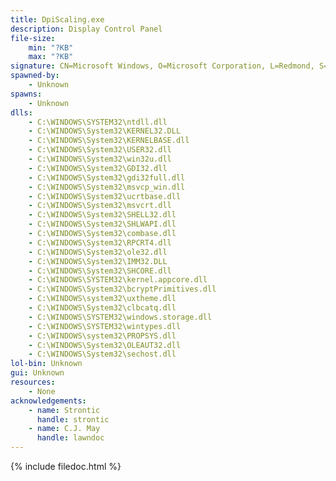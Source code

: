 ```yaml
---
title: DpiScaling.exe
description: Display Control Panel
file-size:
    min: "?KB"
    max: "?KB"
signature: CN=Microsoft Windows, O=Microsoft Corporation, L=Redmond, S=Washington, C=US
spawned-by:
    - Unknown
spawns:
    - Unknown
dlls:
    - C:\WINDOWS\SYSTEM32\ntdll.dll
    - C:\WINDOWS\System32\KERNEL32.DLL
    - C:\WINDOWS\System32\KERNELBASE.dll
    - C:\WINDOWS\System32\USER32.dll
    - C:\WINDOWS\System32\win32u.dll
    - C:\WINDOWS\System32\GDI32.dll
    - C:\WINDOWS\System32\gdi32full.dll
    - C:\WINDOWS\System32\msvcp_win.dll
    - C:\WINDOWS\System32\ucrtbase.dll
    - C:\WINDOWS\System32\msvcrt.dll
    - C:\WINDOWS\System32\SHELL32.dll
    - C:\WINDOWS\System32\SHLWAPI.dll
    - C:\WINDOWS\System32\combase.dll
    - C:\WINDOWS\System32\RPCRT4.dll
    - C:\WINDOWS\System32\ole32.dll
    - C:\WINDOWS\System32\IMM32.DLL
    - C:\WINDOWS\System32\SHCORE.dll
    - C:\WINDOWS\SYSTEM32\kernel.appcore.dll
    - C:\WINDOWS\System32\bcryptPrimitives.dll
    - C:\WINDOWS\system32\uxtheme.dll
    - C:\WINDOWS\System32\clbcatq.dll
    - C:\WINDOWS\SYSTEM32\windows.storage.dll
    - C:\WINDOWS\SYSTEM32\wintypes.dll
    - C:\WINDOWS\system32\PROPSYS.dll
    - C:\WINDOWS\System32\OLEAUT32.dll
    - C:\WINDOWS\System32\sechost.dll
lol-bin: Unknown
gui: Unknown
resources:
    - None
acknowledgements:
    - name: Strontic
      handle: strontic
    - name: C.J. May
      handle: lawndoc
---
```


{% include filedoc.html %}
